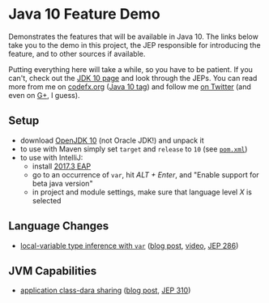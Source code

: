# Java 10 Feature Demo

Demonstrates the features that will be available in Java 10.
The links below take you to the demo in this project, the JEP responsible for introducing the feature, and to other sources if available.

Putting everything here will take a while, so you have to be patient.
If you can't, check out the [JDK 10 page](http://openjdk.java.net/projects/jdk/10/) and look through the JEPs.
You can read more from me on [codefx.org](http://codefx.org) ([Java 10 tag](https://blog.codefx.org/tag/java-10/)) and follow me [on Twitter](https://twitter.com/nipafx) (and even on [G+](https://plus.google.com/+NicolaiParlog), I guess).

## Setup

* download [OpenJDK 10](http://jdk.java.net/10/) (not Oracle JDK!) and unpack it
* to use with Maven simply set `target` and `release` to `10` (see [`pom.xml`](pom.xml#L13-L14))
* to use with IntelliJ:
    * install [2017.3 EAP](https://www.jetbrains.com/idea/nextversion/)
    * go to an occurrence of `var`, hit _ALT + Enter_, and "Enable support for beta java version"
    * in project and module settings, make sure that language level _X_ is selected

## Language Changes

* [local-variable type inference with `var`](src/main/java/org/codefx/demo/java10/lang/var/VariableTypeInference.java) ([blog post](http://blog.codefx.org/java/java-10-var-type-inference/), [video](https://www.youtube.com/watch?v=Le1DbpRZdRQ), [JEP 286](http://openjdk.java.net/jeps/286))

## JVM Capabilities

* [application class-dara sharing](app-cds.sh) ([blog post](http://blog.codefx.org/java/application-class-data-sharing/), [JEP 310](http://openjdk.java.net/jeps/310))
